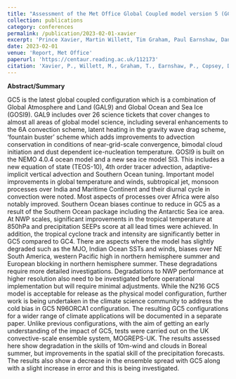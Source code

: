 ```yaml
---
title: "Assessment of the Met Office Global Coupled model version 5 (GC5) configurations"
collection: publications
category: conferences
permalink: /publication/2023-02-01-xavier
excerpt: 'Prince Xavier, Martin Willett, Tim Graham, Paul Earnshaw, Dan Copsey, Nikesh Narayan, Charline Marzin, Alistair Sellar, Duncan Ackerley, Ed Blockley, Alejandro Bodas-Salcedo, Andrew Bushell, **Nakbin Choi**, Xin Rong Chua, Catherine Guiavarc’h, Muhammad Hassim, Julian Heming, Debbie Hudson, Sarah Ineson, Colin Jones, Richard Keane, Kiwook Kim, Jiyeong Kim, Till Kuhlbrodt, Myong-In Lee, Chen Li, Gill Martin, Anne Mccabe, Aurel Moise, Jeff Ridley, Luke Roberts, Sandeep Sahany, Reinhard K. H. Schiemann, David Storkey,Warren Tennant, Lorenzo Tomassini, Yoko Tsushima, Graham P.Weedon, AlexWest, Matthew Wheeler, Xiaobing Zhou, Hongyan Zhu' 
date: 2023-02-01
venue: 'Report, Met Office' 
paperurl: 'https://centaur.reading.ac.uk/112173'
citation: 'Xavier, P., Willett, M., Graham, T., Earnshaw, P., Copsey, D., Narayan, N., Marzin, C., Zhu, H., Sellar, A., Ackerley, D., Blockley, E., Bodas-Salcedo, A., Bushell, A., Choi, N., Chua, X. R., Guiavarc’h, C., Hassim, M., Heming, J., Hudson, D., Ineson, S. et al, (2023) Assessment of the Met Office Global Coupled model version 5 (GC5)configurations. Report. Met Office, Exeter. pp41.'
---
```

**Abstract/Summary**

GC5 is the latest global coupled configuration which is a combination of Global Atmosphere and Land (GAL9) and Global Ocean and Sea Ice (GOSI9). GAL9 includes over 26 science tickets that cover changes to almost all areas of global model science, including several enhancements to the 6A convection scheme, latent heating in the gravity wave drag scheme, ‘fountain buster’ scheme which adds improvements to advection conservation in conditions of near-grid-scale convergence, bimodal cloud initiation and dust dependent ice-nucleation temperature. GOSI9 is built on the NEMO 4.0.4 ocean model and a new sea ice model SI3. This includes a new equation of state (TEOS-10), 4th order tracer advection, adaptive-implicit vertical advection and Southern Ocean tuning. Important model improvements in global temperature and winds, subtropical jet, monsoon processes over India and Maritime Continent and their diurnal cycle in convection were noted. Most aspects of processes over Africa were also notably improved. Southern Ocean biases continue to reduce in GC5 as a result of the Southern Ocean package including the Antarctic Sea ice area. At NWP scales, significant improvements in the tropical temperature at 850hPa and precipitation SEEPs score at all lead times were achieved. In addition, the tropical cyclone track and intensity are significantly better in GC5 compared to GC4. There are aspects where the model has slightly degraded such as the MJO, Indian Ocean SSTs and winds, biases over NE South America, western Pacific high in northern hemisphere summer and European blocking in northern hemisphere summer. These degradations require more detailed investigations. Degradations to NWP performance at higher resolution also need to be investigated before operational implementation but will require minimal adjustments. While the N216 GC5 model is acceptable for release as the physical model configuration, further work is being undertaken in the climate science community to address the cold bias in GC5 N96ORCA1 configuration. The resulting GC5 configurations for a wider range of climate applications will be documented in a separate paper. Unlike previous configurations, with the aim of getting an early understanding of the impact of GC5, tests were carried out on the UK convective-scale ensemble system, MOGREPS-UK. The results assessed here show degradation in the skills of 10m-wind and clouds in Boreal summer, but improvements in the spatial skill of the precipitation forecasts. The results also show a decrease in the ensemble spread with GC5 along with a slight increase in error and this is being investigated.
